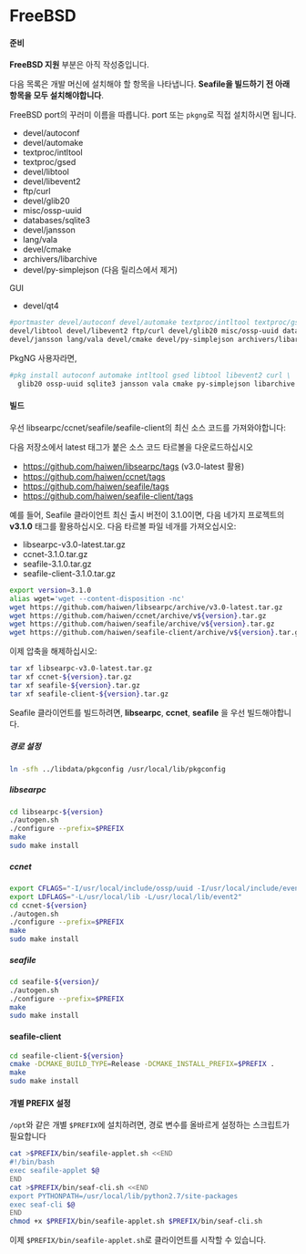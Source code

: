 # FreeBSD

#### 준비

**FreeBSD 지원** 부분은 아직 작성중입니다.

다음 목록은 개발 머신에 설치해야 할 항목을 나타냅니다. __Seafile을 빌드하기 전 아래 항목을 모두 설치해야합니다__.

FreeBSD port의 꾸러미 이름을 따릅니다. port 또는 ``pkgng``로 직접 설치하시면 됩니다.

* devel/autoconf
* devel/automake
* textproc/intltool
* textproc/gsed
* devel/libtool
* devel/libevent2
* ftp/curl
* devel/glib20
* misc/ossp-uuid
* databases/sqlite3
* devel/jansson
* lang/vala
* devel/cmake
* archivers/libarchive
* devel/py-simplejson (다음 릴리스에서 제거)

GUI
* devel/qt4

```bash
#portmaster devel/autoconf devel/automake textproc/intltool textproc/gsed \
devel/libtool devel/libevent2 ftp/curl devel/glib20 misc/ossp-uuid databases/sqlite3 \
devel/jansson lang/vala devel/cmake devel/py-simplejson archivers/libarchive
```
PkgNG 사용자라면,

```bash
#pkg install autoconf automake intltool gsed libtool libevent2 curl \
  glib20 ossp-uuid sqlite3 jansson vala cmake py-simplejson libarchive
```

#### 빌드

우선 libsearpc/ccnet/seafile/seafile-client의 최신 소스 코드를 가져와야합니다:

다음 저장소에서 latest 태그가 붙은 소스 코드 타르볼을 다운로드하십시오

- https://github.com/haiwen/libsearpc/tags (v3.0-latest 활용)
- https://github.com/haiwen/ccnet/tags
- https://github.com/haiwen/seafile/tags
- https://github.com/haiwen/seafile-client/tags

예를 들어, Seafile 클라이언트 최신 출시 버전이 3.1.0이면, 다음 네가지 프로젝트의 **v3.1.0** 태그를 활용하십시오. 다음 타르볼 파일 네개를 가져오십시오:

- libsearpc-v3.0-latest.tar.gz
- ccnet-3.1.0.tar.gz
- seafile-3.1.0.tar.gz
- seafile-client-3.1.0.tar.gz

```sh
export version=3.1.0
alias wget='wget --content-disposition -nc'
wget https://github.com/haiwen/libsearpc/archive/v3.0-latest.tar.gz
wget https://github.com/haiwen/ccnet/archive/v${version}.tar.gz
wget https://github.com/haiwen/seafile/archive/v${version}.tar.gz
wget https://github.com/haiwen/seafile-client/archive/v${version}.tar.gz
```

이제 압축을 해제하십시오:

```sh
tar xf libsearpc-v3.0-latest.tar.gz
tar xf ccnet-${version}.tar.gz
tar xf seafile-${version}.tar.gz
tar xf seafile-client-${version}.tar.gz
```

Seafile 클라이언트를 빌드하려면, **libsearpc**, **ccnet**, **seafile** 을 우선 빌드해야합니다.

##### 경로 설정
```bash
ln -sfh ../libdata/pkgconfig /usr/local/lib/pkgconfig
```

##### libsearpc

```bash
cd libsearpc-${version}
./autogen.sh
./configure --prefix=$PREFIX
make
sudo make install
```

##### ccnet #####

```bash
export CFLAGS="-I/usr/local/include/ossp/uuid -I/usr/local/include/event2"
export LDFLAGS="-L/usr/local/lib -L/usr/local/lib/event2"
cd ccnet-${version}
./autogen.sh
./configure --prefix=$PREFIX
make
sudo make install
```

##### seafile

```bash
cd seafile-${version}/
./autogen.sh
./configure --prefix=$PREFIX
make
sudo make install
```

#### seafile-client

```bash
cd seafile-client-${version}
cmake -DCMAKE_BUILD_TYPE=Release -DCMAKE_INSTALL_PREFIX=$PREFIX .
make
sudo make install
```

#### 개별 PREFIX 설정
```/opt```와 같은 개별 ```$PREFIX```에 설치하려면, 경로 변수를 올바르게 설정하는 스크립트가 필요합니다

```bash
cat >$PREFIX/bin/seafile-applet.sh <<END
#!/bin/bash
exec seafile-applet $@
END
cat >$PREFIX/bin/seaf-cli.sh <<END
export PYTHONPATH=/usr/local/lib/python2.7/site-packages
exec seaf-cli $@
END
chmod +x $PREFIX/bin/seafile-applet.sh $PREFIX/bin/seaf-cli.sh
```
이제 ```$PREFIX/bin/seafile-applet.sh```로 클라이언트를 시작할 수 있습니다.

